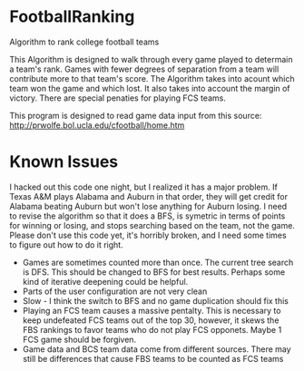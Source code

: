 FootballRanking
===============

Algorithm to rank college football teams

This Algorithm is designed to walk through every game played to determain a team's rank. Games with fewer degrees of separation from a team will contribute more to that team's score. The Algorithm takes into acount which team won the game and which lost. It also takes into account the margin of victory. There are special penaties for playing FCS teams.

This program is designed to read game data input from this source: http://prwolfe.bol.ucla.edu/cfootball/home.htm

Known Issues
============

I hacked out this code one night, but I realized it has a major problem. If Texas A&M plays Alabama and Auburn in that order, they will get credit for Alabama beating Auburn but won't lose anything for Auburn losing. I need to revise the algorithm so that it does a BFS, is symetric in terms of points for winning or losing, and stops searching based on the team, not the game. Please don't use this code yet, it's horribly broken, and I need some times to figure out how to do it right. 


- Games are sometimes counted more than once. The current tree search is DFS. This should be changed to BFS for best results. Perhaps some kind of iterative deepening could be helpful.
- Parts of the user configuration are not very clean
- Slow - I think the switch to BFS and no game duplication should fix this
- Playing an FCS team causes a massive pentalty. This is necessary to keep undefeated FCS teams out of the top 30, however, it skews the FBS rankings to favor teams who do not play FCS opponets. Maybe 1 FCS game should be forgiven.
- Game data and BCS team data come from different sources. There may still be differences that cause FBS teams to be counted as FCS teams
